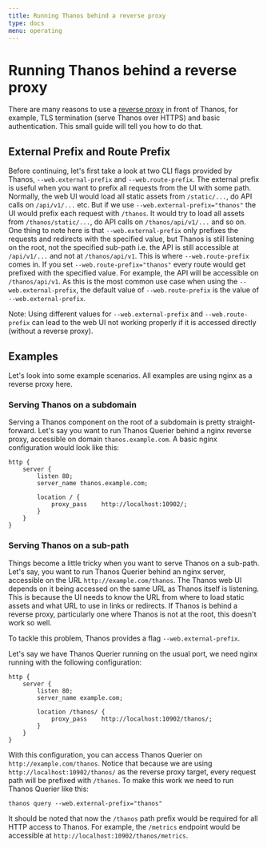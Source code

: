 ```yaml
---
title: Running Thanos behind a reverse proxy
type: docs
menu: operating
---
```


# Running Thanos behind a reverse proxy

There are many reasons to use a [reverse proxy](https://www.nginx.com/resources/glossary/reverse-proxy-server/) in front of Thanos, for example, TLS termination (serve Thanos over HTTPS) and basic authentication. This small guide will tell you how to do that.

## External Prefix and Route Prefix

Before continuing, let's first take a look at two CLI flags provided by Thanos, `--web.external-prefix` and `--web.route-prefix`. The external prefix is useful when you want to prefix all requests from the UI with some path. Normally, the web UI would load all static assets from `/static/...`, do API calls on `/api/v1/...` etc. But if we use `--web.external-prefix="thanos"` the UI would prefix each request with `/thanos`. It would try to load all assets from `/thanos/static/...`, do API calls on `/thanos/api/v1/...` and so on. One thing to note here is that `--web.external-prefix` only prefixes the requests and redirects with the specified value, but Thanos is still listening on the root, not the specified sub-path i.e. the API is still accessible at `/api/v1/...` and not at `/thanos/api/v1`. This is where `--web.route-prefix` comes in. If you set `--web.route-prefix="thanos"` every route would get prefixed with the specified value. For example, the API will be accessible on `/thanos/api/v1`. As this is the most common use case when using the `--web.external-prefix`, the default value of `--web.route-prefix` is the value of `--web.external-prefix`.

Note: Using different values for `--web.external-prefix` and `--web.route-prefix` can lead to the web UI not working properly if it is accessed directly (without a reverse proxy).

## Examples

Let's look into some example scenarios. All examples are using nginx as a reverse proxy here.

### Serving Thanos on a subdomain

Serving a Thanos component on the root of a subdomain is pretty straight-forward. Let's say you want to run Thanos Querier behind a nginx reverse proxy, accessible on domain `thanos.example.com`. A basic nginx configuration would look like this:

```
http {
    server {
        listen 80;
        server_name thanos.example.com;

        location / {
            proxy_pass    http://localhost:10902/;
        }
    }
}
```

### Serving Thanos on a sub-path

Things become a little tricky when you want to serve Thanos on a sub-path. Let's say, you want to run Thanos Querier behind an nginx server, accessible on the URL `http://example.com/thanos`. The Thanos web UI depends on it being accessed on the same URL as Thanos itself is listening. This is because the UI needs to know the URL from where to load static assets and what URL to use in links or redirects. If Thanos is behind a reverse proxy, particularly one where Thanos is not at the root, this doesn't work so well.

To tackle this problem, Thanos provides a flag `--web.external-prefix`.

Let's say we have Thanos Querier running on the usual port, we need nginx running with the following configuration:

```
http {
    server {
        listen 80;
        server_name example.com;

        location /thanos/ {
            proxy_pass    http://localhost:10902/thanos/;
        }
    }
}
```

With this configuration, you can access Thanos Querier on `http://example.com/thanos`. Notice that because we are using `http://localhost:10902/thanos/` as the reverse proxy target, every request path will be prefixed with `/thanos`. To make this work we need to run Thanos Querier like this:

```
thanos query --web.external-prefix="thanos"
```

It should be noted that now the `/thanos` path prefix would be required for all HTTP access to Thanos. For example, the `/metrics` endpoint would be accessible at `http://localhost:10902/thanos/metrics`.
